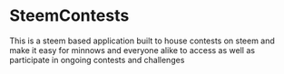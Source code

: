 # SteemContests
This is a steem based application built to house contests on steem and make it easy for minnows and everyone alike to access as well as participate in ongoing contests and challenges
